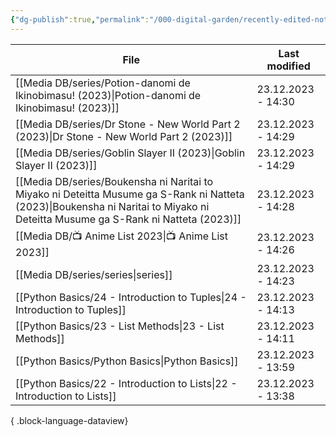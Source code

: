```yaml
---
{"dg-publish":true,"permalink":"/000-digital-garden/recently-edited-notes/","dgPassFrontmatter":true,"noteIcon":"1","created":"2023-12-14T09:05:52.599+05:30","updated":"2023-12-14T09:12:44.868+05:30"}
---
```


| File                                                                                                                                                                                | Last modified      |
| ----------------------------------------------------------------------------------------------------------------------------------------------------------------------------------- | ------------------ |
| [[Media DB/series/Potion-danomi de Ikinobimasu! (2023)\|Potion-danomi de Ikinobimasu! (2023)]]                                                                                   | 23.12.2023 - 14:30 |
| [[Media DB/series/Dr Stone - New World Part 2 (2023)\|Dr Stone - New World Part 2 (2023)]]                                                                                       | 23.12.2023 - 14:29 |
| [[Media DB/series/Goblin Slayer II (2023)\|Goblin Slayer II (2023)]]                                                                                                             | 23.12.2023 - 14:29 |
| [[Media DB/series/Boukensha ni Naritai to Miyako ni Deteitta Musume ga S-Rank ni Natteta (2023)\|Boukensha ni Naritai to Miyako ni Deteitta Musume ga S-Rank ni Natteta (2023)]] | 23.12.2023 - 14:28 |
| [[Media DB/📺 Anime List 2023\|📺 Anime List 2023]]                                                                                                                              | 23.12.2023 - 14:26 |
| [[Media DB/series/series\|series]]                                                                                                                                               | 23.12.2023 - 14:23 |
| [[Python Basics/24 - Introduction to Tuples\|24 - Introduction to Tuples]]                                                                                                       | 23.12.2023 - 14:13 |
| [[Python Basics/23 - List Methods\|23 - List Methods]]                                                                                                                           | 23.12.2023 - 14:11 |
| [[Python Basics/Python Basics\|Python Basics]]                                                                                                                                   | 23.12.2023 - 13:59 |
| [[Python Basics/22 - Introduction to Lists\|22 - Introduction to Lists]]                                                                                                         | 23.12.2023 - 13:38 |

{ .block-language-dataview}